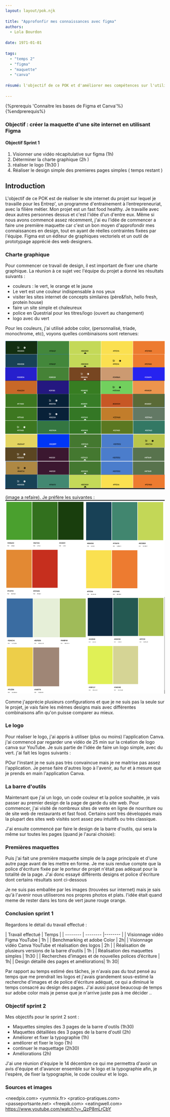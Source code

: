 ```yaml
---
layout: layout/pok.njk

title: "Approfonfir mes connaissances avec figma"
authors:
  - Lola Bourdon

date: 1971-01-01

tags: 
  - "temps 2"
  - "figma"
  - "maquette"
  - "canva"

résumé: l'objectif de ce POK et d'améliorer mes compétences sur l'utilisation de figma et de découvrir Canva. Pour cela je compte réaliser une maquette du site intenet/appli d'une marque de restauration rapide.

---
```


{%prerequis 'Connaitre les bases de Figma et Canva'%}  
{%endprerequis%}

### Objectif : créer la maquette d'une site internet en utilisant Figma

#### Objectif Sprint 1

1. Visionner une vidéo récapitulative sur figma (1h)
2. Déterminer la charte graphique (2h )
3. réaliser le logo (1h30 )
4. Réaliser le design simple des premieres pages simples ( temps restant )

## Introduction 

L'objectif de ce POK est de réaliser le site internet du projet sur lequel je travaille pour les Entrep', un programme d'entrainement à l’entrepreneuriat, avec la filière métier. Mon projet est un fast food healthy. Je travaille avec deux autres personnes dessus et c'est l'idée d'un d'entre eux. Même si nous avons commencé assez récemment, j'ai eu l'idée de commencer a faire une première maquette car c'est un bon moyen d'approfondir mes connaissances en design, tout en ayant de réelles contraintes fixées par l'équipe. Figma est un éditeur de graphiques vectoriels et un outil de prototypage apprécié des web designers.

### Charte graphique

Pour commencer ce travail de design, il est important de fixer une charte graphique. La réunion à ce sujet  vec l'équipe du projet a donné les résultats suivants :  

- couleurs : le vert, le orange et le jaune
- Le vert est une couleur indispensable à nos yeux
- visiter les sites internet de concepts similaires (père&fish, hello fresh, protein house)
- faire un site simple et chaleureux
- police en Questrial pour les titres/logo (ouvert au changement)
- logo avec du vert
  
Pour les couleurs, j'ai utilisé adobe color, (personnalisé, triade, monochrome, etc), voyons quelles combinaisons sont retenues: 

![figma](todo_color.png)

(image a refaire). Je préfère les suivantes :
![figma](figma_color.png)

Comme j'apprécie plusieurs configurations et que je ne suis pas la seule sur le projet, je vais faire les mêmes designs mais avec différentes combinaisons afin qu'on puisse comparer au mieux.


### Le logo

Pour réaliser le logo, j'ai appris à utiliser (plus ou moins) l'application Canva. j'ai commencé par regarder une vidéo de 25 min sur la création de logo canva sur YouTube. Je suis partie de l'idée de faire un logo simple, avec du vert. j'ai fait les logos suivants :

POur l'instant je ne suis pas très convaincue mais je ne maitrise pas assez l'application. Je pense faire d'autres logo à l'avenir, au fur et à mesure que je prends en main l'application Canva.

### La barre d'outils 

Maintenant que j'ai un logo, un code couleur et la police souhaitée, je vais passer au premier design de la page de garde du site web.
Pour commencer, j'ai visité de nombreux sites de vente en ligne de nourriture ou de site web de restaurants et fast food. Certains sont très développés mais la plupart des sites web visités sont assez peu intuitifs ou très classique. 

J'ai ensuite commencé par faire le design de la barre d'outils, qui sera la même sur toutes les pages (quand je l'aurai choisie):

### Premières maquettes 

Puis j'ai fait une première maquette simple de la page principale et d'une autre page avant de les mettre en forme. Je me suis rendue compte que la police d'écriture fixée par le porteur de projet n'était pas adéquat pour la totalité de la page. J'ai donc  essayé différents designs et police d'écriture dont certains résultats sont ci-dessous



Je ne suis pas emballée par les images (trouvées sur internet) mais je sais qu'à l'avenir nous utiliserons nos propres photos et plats. 
l'idée était quand meme de rester dans les tons de vert jaune rouge orange.

### Conclusion sprint 1

Regardons le détail du travail effectué : 

| Travail effectué |  Temps | 
| -------- | -------- |-------- |
| Visionnage vidéo Figma YouTube  | 1h |
| Benchmarking et adobe Color  | 2h|
| Visionnage vidéo Canva YouTube et réalisation des logos | 2h |
| Réalisation de plusieurs versions de la barre d’outils  | 1h |
| Réalisation des maquettes simples | 1h30 |
| Recherches d’images et de nouvelles polices d’écriture  | 1h| 
| Design détaillé des pages et améliorations| 1h 30| 

Par rapport au temps estimé des tâches, je n'avais pas du tout pensé au temps que me prendrait les logos et j'avais grandement sous-estimé la recherche d'images et de police d'écriture adéquat, ce qui a diminué le temps consacré au design des pages. J'ai aussi passé beaucoup de temps sur adobe color mais je pense que je n'arrive juste pas à me décider ..

### Objectif sprint 2

Mes objectifs pour le sprint 2 sont : 

- Maquettes simples des 3 pages de la barre d'outils (1h30)
- Maquettes détaillées des 3 pages de la barre d'outil (2h)
- Améliorer et fixer la typographie (1h)
- améliorer et fixer le logo  (1h) 
- continuer le maquettage (2h30)
- Améliorations (2h) 
  
J'ai une réunion d'équipe le 14 décembre ce qui me permettra d'avoir un avis d'équipe et d'avancer ensemble sur le logo et la typographie afin, je l'espère, de fixer la typographie, le code couleur et le logo.

### Sources et images

<needpix.com>
<yummix.fr>
<pratico-pratiques.com>
<passeportsante.net>
<freepik.com>
<eatingwell.com>
<https://www.youtube.com/watch?v=_QzP8mLrCbY>
